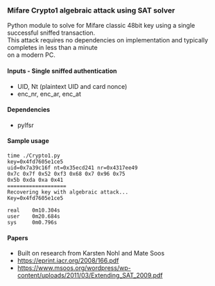 ### Mifare Crypto1 algebraic attack using SAT solver
Python module to solve for Mifare classic 48bit key using a single successful sniffed transaction.  
This attack requires no dependencies on implementation and typically completes in less than a minute  
on a modern PC.  
#### Inputs - Single sniffed authentication
- UID, Nt (plaintext UID and card nonce)
- enc_nr, enc_ar, enc_at
#### Dependencies
- pylfsr
#### Sample usage
    time ./Crypto1.py 
    key=0x4fd7605e1ce5
    uid=0x7a39c16f nt=0x35ecd241 nr=0x4317ee49
    0x7c 0x7f 0x52 0xf3 0x68 0x7 0x96 0x75 
    0x5b 0xda 0xa 0x41 
    ===================
    Recovering key with algebraic attack...
    Key=0x4fd7605e1ce5
    
    real    0m10.304s
    user    0m20.684s
    sys     0m0.796s
#### Papers
- Built on research from Karsten Nohl and Mate Soos
- https://eprint.iacr.org/2008/166.pdf
- https://www.msoos.org/wordpress/wp-content/uploads/2011/03/Extending_SAT_2009.pdf
